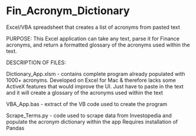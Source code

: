 # Fin_Acronym_Dictionary
Excel/VBA spreadsheet that creates a list of acronyms from pasted text

PURPOSE: This Excel application can take any text, parse it for Finance acronyms, and return a formatted glossary of the acronyms used within the text.

DESCRIPTION OF FILES:

Dictionary_App.xlsm - contains complete program already populated with 1000+ acronyms. Developed on Excel for Mac &
therefore lacks some ActiveX features that would improve the UI. Just have to paste in the text and it will create
a glossary of the acronyms used within the text

VBA_App.bas - extract of the VB code used to create the program

Scrape_Terms.py - code used to scrape data from Investopedia and populate the acronym dictionary within the app
Requires installation of Pandas

